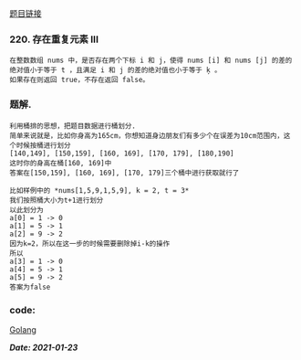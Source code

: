[题目链接](https://leetcode-cn.com/problems/contains-duplicate-iii/)
    
### 220. 存在重复元素 III
    在整数数组 nums 中，是否存在两个下标 i 和 j，使得 nums [i] 和 nums [j] 的差的绝对值小于等于 t ，且满足 i 和 j 的差的绝对值也小于等于 ķ 。
    如果存在则返回 true，不存在返回 false。

### 题解.
    利用桶排的思想，把题目数据进行桶划分.  
    简单来说就是，比如你身高为165cm，你想知道身边朋友们有多少个在误差为10cm范围内，这个时候按桶进行划分  
    [140,149], [150,159], [160, 169], [170, 179], [180,190]  
    这时你的身高在桶[160, 169]中  
    答案在[150,159], [160, 169], [170, 179]三个桶中进行获取就行了  
    
    比如样例中的 *nums[1,5,9,1,5,9], k = 2, t = 3*  
    我们按照桶大小为t+1进行划分  
    以此划分为  
    a[0] = 1 -> 0  
    a[1] = 5 -> 1  
    a[2] = 9 -> 2  
    因为k=2，所以在这一步的时候需要删除掉i-k的操作  
    所以  
    a[3] = 1 -> 0  
    a[4] = 5 -> 1  
    a[5] = 9 -> 2  
    答案为false

### code:
[Golang](https://github.com/Archangel59/LeetCode/blob/main/220/220.go)  

***Date: 2021-01-23***